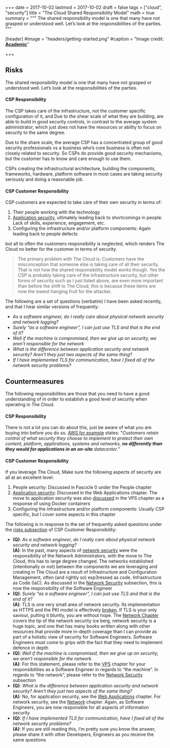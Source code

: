 +++
date = 2017-10-02
lastmod = 2017-10-02
draft = false
tags = ["cloud", "security"]
title = "The Cloud Shared Responsibility Model"
math = true
summary = """
The shared responsibility model is one that many have not grasped or understood well. Let’s look at the responsibilities of the parties.
"""

[header]
#image = "headers/getting-started.png"
#caption = "Image credit: [**Academic**](https://github.com/gcushen/hugo-academic/)"

+++

## Risks

The shared responsibility model is one that many have not grasped or understood well. Let’s look at the responsibilities of the parties.

#### CSP Responsibility

The CSP takes care of the infrastructure, not the customer specific configuration of it, and Due to the shear scale of what they are building, are able to build in good security controls, in contrast to the average system administrator, which just does not have the resources or ability to focus on security to the same degree.

Due to the share scale, the average CSP has a concentrated group of good security professionals vs a business who’s core business is often not closely related to security. So CSPs do provide good security mechanisms, but the customer has to know and care enough to use them.

CSPs creating the infrastructural architecture, building the components, frameworks, hardware, platform software in most cases are taking security seriously and doing a reasonable job.

#### CSP Customer Responsibility

CSP customers are expected to take care of their own security in terms of:

1. Their people working with the technology
2. [Application security](http://f1.holisticinfosecforwebdevelopers.com/chap06.html#web-applications), ultimately leading back to shortcomings in people: Lack of skills, experience, engagement, etc.
3. Configuring the infrastructure and/or platform components: Again leading back to people defects

but all to often the customers responsibility is neglected, which renders The Cloud no better for the customer in terms of security.

> The primary problem with The Cloud is: Customers have the misconception that someone else is taking care of all their security. That is not how the shared responsibility model works though. Yes the CSP is probably taking care of the infrastructure security, but other forms of security such as I just listed above, are even more important than before the shift to The Cloud, this is because these items are now the lowest hanging fruit for the attacker.

The following are a set of questions (verbatim) I have been asked recently, and that I hear similar versions of frequently:

* _As a software engineer, do I really care about physical network security and network logging?_
* _Surely “as a software engineer”, I can just use TLS and that is the end of it?_
* _Well if the machine is compromised, then we give up on security, we aren’t responsible for the network_
* _What is the difference between application security and network security? Aren’t they just two aspects of the same thing?_
* _If I have implemented TLS for communication, have I fixed all of the network security problems?_

## Countermeasures

The following responsibilities are those that you need to have a good understanding of in order to establish a good level of security when operating in The Cloud.

#### CSP Responsibility

There is not a lot you can do about this, just be aware of what you are buying into before you do so. [AWS for example](https://aws.amazon.com/compliance/shared-responsibility-model/) states: "_Customers retain control of what security they choose to implement to protect their own content, platform, applications, systems and networks, **no differently than they would for applications in an on-site** datacenter._"

#### CSP Customer Responsibility

If you leverage The Cloud, Make sure the following aspects of security are all at an excellent level:

1. People security: Discussed in Fascicle 0 under the People chapter
2. [Application security](http://f1.holisticinfosecforwebdevelopers.com/chap06.html#web-applications): Discussed in the Web Applications chapter. The move to application security was also [discussed](http://f1.holisticinfosecforwebdevelopers.com/chap03.html#vps-countermeasures-docker-application-security) in the VPS chapter as a response of using Docker containers
3. Configuring the infrastructure and/or platform components: Usually CSP specific, but I cover some aspects in this chapter

The following is in response to the set of frequently asked questions under the [risks subsection](#shared-responsibility-model-risks) of CSP Customer Responsibility:

* **(Q)**: _As a software engineer, do I really care about physical network security and network logging?_   
**(A)**: In the past, many aspects of [network security](http://f1.holisticinfosecforwebdevelopers.com/chap04.html#network) were the responsibility of the Network Administrators, with the move to The Cloud, this has to large degree changed. The networks established (intentionally or not) between the components we are leveraging and creating in The Cloud are a result of Infrastructure and Configuration Management, often (and rightly so) exp3ressed as code. Infrastructure as Code (IaC). As discussed in the [Network Security](http://f1.holisticinfosecforwebdevelopers.com/chap04.html#leanpub-auto-ssm-identify-risks-1) subsection, this is now the responsibility of the Software Engineer
* **(Q)**: _Surely “as a software engineer”, I can just use TLS and that is the end of it?_  
 **(A)**: TLS is one very small area of network security. Its implementation as HTTPS and the PKI model is effectively [broken](http://f1.holisticinfosecforwebdevelopers.com/chap04.html#network-identify-risks-tls-downgrade). If TLS is your only saviour, putting it bluntly, you are without hope. The [Network Chapter](http://f1.holisticinfosecforwebdevelopers.com/chap04.html#network) covers the tip of the network security ice berg, network security is a huge topic, and one that has many books written along with other resources that provide more in-depth coverage than I can provide as part of a holistic view of security for Software Engineers. Software Engineers must come to grips with the fact that they need to implement defence in depth
* **(Q)**: _Well if the machine is compromised, then we give up on security, we aren’t responsible for the network_  
**(A)**: For this statement, please refer to the [VPS](http://f1.holisticinfosecforwebdevelopers.com/chap03.html#vps) chapter for your responsibilities as a Software Engineer in regards to “the machine”. In regards to “the network”, please refer to the [Network Security](http://f1.holisticinfosecforwebdevelopers.com/chap04.html#leanpub-auto-ssm-identify-risks-1) subsection
* **(Q)**: _What is the difference between application security and network security? Aren’t they just two aspects of the same thing?_  
**(A)**: No, for application security, see the [Web Applications](http://f1.holisticinfosecforwebdevelopers.com/chap06.html#web-applications) chapter. For network security, see the [Network](http://f1.holisticinfosecforwebdevelopers.com/chap04.html#network) chapter. Again, as Software Engineers, you are now responsible for all aspects of information security
* **(Q)**: _If I have implemented TLS for communication, have I fixed all of the network security problems?_  
**(A)**: If you are still reading this, I’m pretty sure you know the answer, please share it with other Developers, Engineers as you receive the same questions
